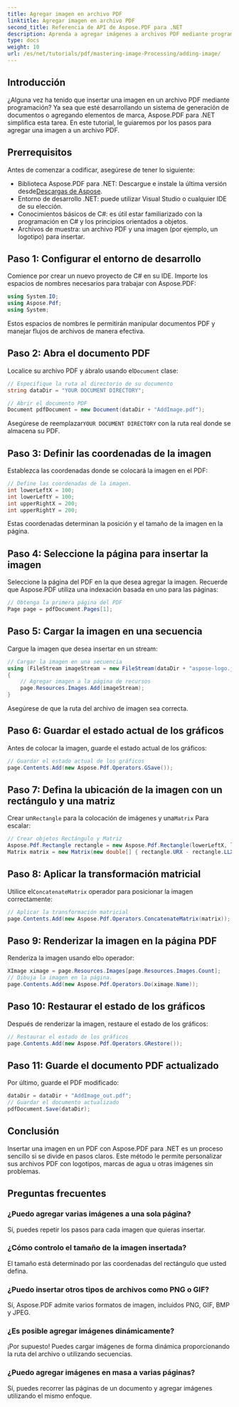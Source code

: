 ```yaml
---
title: Agregar imagen en archivo PDF
linktitle: Agregar imagen en archivo PDF
second_title: Referencia de API de Aspose.PDF para .NET
description: Aprenda a agregar imágenes a archivos PDF mediante programación con Aspose.PDF para .NET. Este completo tutorial cubre cada paso, desde la configuración de su entorno hasta la representación de imágenes en páginas específicas.
type: docs
weight: 10
url: /es/net/tutorials/pdf/mastering-image-Processing/adding-image/
---
```

## Introducción

¿Alguna vez ha tenido que insertar una imagen en un archivo PDF mediante programación? Ya sea que esté desarrollando un sistema de generación de documentos o agregando elementos de marca, Aspose.PDF para .NET simplifica esta tarea. En este tutorial, le guiaremos por los pasos para agregar una imagen a un archivo PDF.

## Prerrequisitos

Antes de comenzar a codificar, asegúrese de tener lo siguiente:

-  Biblioteca Aspose.PDF para .NET: Descargue e instale la última versión desde[Descargas de Aspose](https://releases.aspose.com/pdf/net/).
- Entorno de desarrollo .NET: puede utilizar Visual Studio o cualquier IDE de su elección.
- Conocimientos básicos de C#: es útil estar familiarizado con la programación en C# y los principios orientados a objetos.
- Archivos de muestra: un archivo PDF y una imagen (por ejemplo, un logotipo) para insertar.

## Paso 1: Configurar el entorno de desarrollo

Comience por crear un nuevo proyecto de C# en su IDE. Importe los espacios de nombres necesarios para trabajar con Aspose.PDF:

```csharp
using System.IO;
using Aspose.Pdf;
using System;
```

Estos espacios de nombres le permitirán manipular documentos PDF y manejar flujos de archivos de manera efectiva.

## Paso 2: Abra el documento PDF

 Localice su archivo PDF y ábralo usando el`Document` clase:

```csharp
// Especifique la ruta al directorio de su documento
string dataDir = "YOUR DOCUMENT DIRECTORY";

// Abrir el documento PDF
Document pdfDocument = new Document(dataDir + "AddImage.pdf");
```

 Asegúrese de reemplazar`YOUR DOCUMENT DIRECTORY` con la ruta real donde se almacena su PDF.

## Paso 3: Definir las coordenadas de la imagen

Establezca las coordenadas donde se colocará la imagen en el PDF:

```csharp
// Define las coordenadas de la imagen.
int lowerLeftX = 100;
int lowerLeftY = 100;
int upperRightX = 200;
int upperRightY = 200;
```

Estas coordenadas determinan la posición y el tamaño de la imagen en la página.

## Paso 4: Seleccione la página para insertar la imagen

Seleccione la página del PDF en la que desea agregar la imagen. Recuerde que Aspose.PDF utiliza una indexación basada en uno para las páginas:

```csharp
// Obtenga la primera página del PDF
Page page = pdfDocument.Pages[1];
```

## Paso 5: Cargar la imagen en una secuencia

Cargue la imagen que desea insertar en un stream:

```csharp
// Cargar la imagen en una secuencia
using (FileStream imageStream = new FileStream(dataDir + "aspose-logo.jpg", FileMode.Open))
{
    // Agregar imagen a la página de recursos
    page.Resources.Images.Add(imageStream);
}
```

Asegúrese de que la ruta del archivo de imagen sea correcta.

## Paso 6: Guardar el estado actual de los gráficos

Antes de colocar la imagen, guarde el estado actual de los gráficos:

```csharp
// Guardar el estado actual de los gráficos
page.Contents.Add(new Aspose.Pdf.Operators.GSave());
```

## Paso 7: Defina la ubicación de la imagen con un rectángulo y una matriz

 Crear un`Rectangle` para la colocación de imágenes y una`Matrix` Para escalar:

```csharp
// Crear objetos Rectángulo y Matriz
Aspose.Pdf.Rectangle rectangle = new Aspose.Pdf.Rectangle(lowerLeftX, lowerLeftY, upperRightX, upperRightY);
Matrix matrix = new Matrix(new double[] { rectangle.URX - rectangle.LLX, 0, 0, rectangle.URY - rectangle.LLY, rectangle.LLX, rectangle.LLY });
```

## Paso 8: Aplicar la transformación matricial

 Utilice el`ConcatenateMatrix` operador para posicionar la imagen correctamente:

```csharp
// Aplicar la transformación matricial
page.Contents.Add(new Aspose.Pdf.Operators.ConcatenateMatrix(matrix));
```

## Paso 9: Renderizar la imagen en la página PDF

 Renderiza la imagen usando el`Do` operador:

```csharp
XImage ximage = page.Resources.Images[page.Resources.Images.Count];
// Dibuja la imagen en la página.
page.Contents.Add(new Aspose.Pdf.Operators.Do(ximage.Name));
```

## Paso 10: Restaurar el estado de los gráficos

Después de renderizar la imagen, restaure el estado de los gráficos:

```csharp
// Restaurar el estado de los gráficos
page.Contents.Add(new Aspose.Pdf.Operators.GRestore());
```

## Paso 11: Guarde el documento PDF actualizado

Por último, guarde el PDF modificado:

```csharp
dataDir = dataDir + "AddImage_out.pdf";
// Guardar el documento actualizado
pdfDocument.Save(dataDir);
```

## Conclusión

Insertar una imagen en un PDF con Aspose.PDF para .NET es un proceso sencillo si se divide en pasos claros. Este método le permite personalizar sus archivos PDF con logotipos, marcas de agua u otras imágenes sin problemas.

## Preguntas frecuentes

### ¿Puedo agregar varias imágenes a una sola página?
Sí, puedes repetir los pasos para cada imagen que quieras insertar.

### ¿Cómo controlo el tamaño de la imagen insertada?
El tamaño está determinado por las coordenadas del rectángulo que usted defina.

### ¿Puedo insertar otros tipos de archivos como PNG o GIF?
Sí, Aspose.PDF admite varios formatos de imagen, incluidos PNG, GIF, BMP y JPEG.

### ¿Es posible agregar imágenes dinámicamente?
¡Por supuesto! Puedes cargar imágenes de forma dinámica proporcionando la ruta del archivo o utilizando secuencias.

### ¿Puedo agregar imágenes en masa a varias páginas?
Sí, puedes recorrer las páginas de un documento y agregar imágenes utilizando el mismo enfoque.